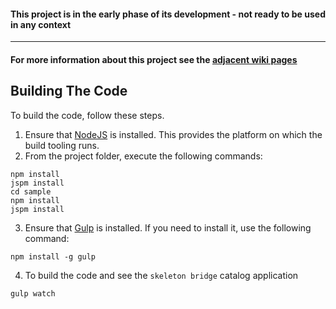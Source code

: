 #### This project is in the early phase of its development - not ready to be used in any context

* * *

#### For more information about this project see the [adjacent wiki pages](https://github.com/aurelia-ui-toolkits/skeleton-bridge/wiki)

## Building The Code

To build the code, follow these steps.

1. Ensure that [NodeJS](http://nodejs.org/) is installed. This provides the platform on which the build tooling runs.
2. From the project folder, execute the following commands:

  ```shell
  npm install
  jspm install
  cd sample
  npm install
  jspm install
  ```
3. Ensure that [Gulp](http://gulpjs.com/) is installed. If you need to install it, use the following command:

  ```shell
  npm install -g gulp
  ```
4. To build the code and see the `skeleton bridge` catalog application

  ```shell
  gulp watch
  ```
